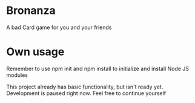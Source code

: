 # Bronanza
A bad Card game for you and your friends

# Own usage
Remember to use npm init and npm install to initialize and install Node JS modules

This project already has basic functionality, but isn't ready yet. Development is paused right now. Feel free to continue yourself